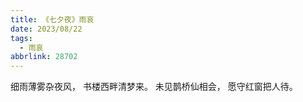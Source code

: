 ```yaml
---
title: 《七夕夜》雨哀
date: 2023/08/22
tags:
  - 雨哀
abbrlink: 28702
---
```

细雨薄雾杂夜风，
书楼西畔清梦来。
未见鹊桥仙相会，
愿守红窗把人待。

